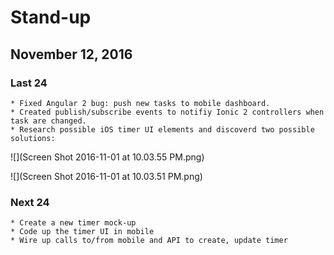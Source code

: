 # Stand-up
## November 12, 2016

### Last 24 
    * Fixed Angular 2 bug: push new tasks to mobile dashboard.
    * Created publish/subscribe events to notifiy Ionic 2 controllers when task are changed.
    * Research possible iOS timer UI elements and discoverd two possible solutions:   

![](Screen Shot 2016-11-01 at 10.03.55 PM.png)

![](Screen Shot 2016-11-01 at 10.03.51 PM.png)
### Next 24 
    * Create a new timer mock-up
    * Code up the timer UI in mobile
    * Wire up calls to/from mobile and API to create, update timer
    